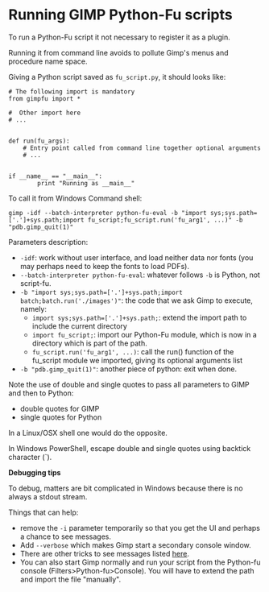 Running GIMP Python-Fu scripts
==============================
To run a Python-Fu script it not necessary to register it as a plugin.

Running it from command line avoids to pollute Gimp's menus and procedure name space.

Giving a Python script saved as `fu_script.py`, it should looks like:
```
# The following import is mandatory
from gimpfu import * 

#  Other import here
# ...


def run(fu_args):
    # Entry point called from command line together optional arguments
    # ...


if __name__ == "__main__":
        print "Running as __main__"
```

To call it from Windows Command shell:
```
gimp -idf --batch-interpreter python-fu-eval -b "import sys;sys.path=['.']+sys.path;import fu_script;fu_script.run('fu_arg1', ...)" -b "pdb.gimp_quit(1)"
```

Parameters description:
- `-idf`: work without user interface, and load neither data nor fonts
          (you may perhaps need to keep the fonts to load PDFs).
- `--batch-interpreter python-fu-eval`: whatever follows `-b` is Python, not script-fu.
- `-b "import sys;sys.path=['.']+sys.path;import batch;batch.run('./images')"`: the code that we ask Gimp to execute, namely:
    - `import sys;sys.path=['.']+sys.path;`: extend the import path to include the current directory
    - `import fu_script;`: import our Python-Fu module, which is now in a directory which is part of the path.
    - `fu_script.run('fu_arg1', ...)`: call the run() function of the fu_script module we imported,
                                       giving its optional arguments list
- `-b "pdb.gimp_quit(1)"`: another piece of python: exit when done.

Note the use of double and single quotes to pass all parameters to GIMP and then to Python:
- double quotes for GIMP
- single quotes for Python

In a Linux/OSX shell one would do the opposite.

In Windows PowerShell, escape double and single quotes using backtick character (`).

**Debugging tips**

To debug, matters are bit complicated in Windows because there is no always a stdout stream.

Things that can help:
- remove the `-i` parameter temporarily so that you get the UI and perhaps a chance to see messages.
- Add `--verbose` which makes Gimp start a secondary console window.
- There are other tricks to see messages listed [here](https://www.gimp-forum.net/Thread-Debugging-python-fu-scripts-in-Windows).
- You can also start Gimp normally and run your script from the Python-fu console (Filters>Python-fu>Console).
  You will have to extend the path and import the file "manually".
